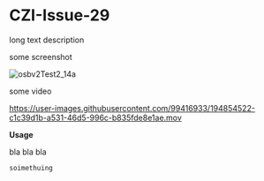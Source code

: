 # CZI-Issue-29

long text description

some screenshot

![osbv2Test2_14a](https://user-images.githubusercontent.com/99416933/194854567-931be268-dd97-4549-8d95-6389b4330781.PNG)


some video


https://user-images.githubusercontent.com/99416933/194854522-c1c39d1b-a531-46d5-996c-b835fde8e1ae.mov




**Usage**

bla bla bla 

```soimethuing ```
